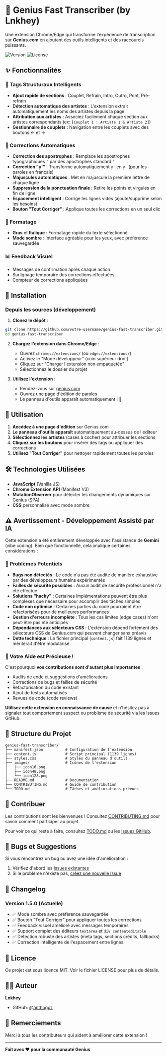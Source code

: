 # 🎵 Genius Fast Transcriber (by Lnkhey)

Une extension Chrome/Edge qui transforme l'expérience de transcription sur **Genius.com** en ajoutant des outils intelligents et des raccourcis puissants.

![Version](https://img.shields.io/badge/version-1.5.0-blue.svg)
![License](https://img.shields.io/badge/license-MIT-green.svg)

## ✨ Fonctionnalités

### 🎯 Tags Structuraux Intelligents
- **Ajout rapide de sections** : Couplet, Refrain, Intro, Outro, Pont, Pré-refrain
- **Détection automatique des artistes** : L'extension extrait automatiquement les noms des artistes depuis la page
- **Attribution aux artistes** : Associez facilement chaque section aux artistes correspondants (ex: `[Couplet 1 : Artiste 1 & Artiste 2]`)
- **Gestionnaire de couplets** : Navigation entre les couplets avec des boutons ← et →

### 🔧 Corrections Automatiques
- **Correction des apostrophes** : Remplace les apostrophes typographiques `'` par des apostrophes standard `'`
- **Correction "y'"** : Transforme automatiquement `y'` en `y ` (pour les paroles en français)
- **Majuscules automatiques** : Met en majuscule la première lettre de chaque ligne
- **Suppression de la ponctuation finale** : Retire les points et virgules en fin de ligne
- **Espacement intelligent** : Corrige les lignes vides (ajoute/supprime selon les besoins)
- **Bouton "Tout Corriger"** : Applique toutes les corrections en un seul clic

### 🎨 Formatage
- **Gras** et **Italique** : Formatage rapide du texte sélectionné
- **Mode sombre** : Interface agréable pour les yeux, avec préférence sauvegardée

### 📊 Feedback Visuel
- Messages de confirmation après chaque action
- Surlignage temporaire des corrections effectuées
- Compteur de corrections appliquées

## 🚀 Installation

### Depuis les sources (développement)

1. **Clonez le dépôt** :
```bash
git clone https://github.com/votre-username/genius-fast-transcriber.git
cd genius-fast-transcriber
```

2. **Chargez l'extension dans Chrome/Edge** :
   - Ouvrez `chrome://extensions/` (ou `edge://extensions/`)
   - Activez le "Mode développeur" (coin supérieur droit)
   - Cliquez sur "Charger l'extension non empaquetée"
   - Sélectionnez le dossier du projet

3. **Utilisez l'extension** :
   - Rendez-vous sur [genius.com](https://genius.com)
   - Ouvrez une page d'édition de paroles
   - Le panneau d'outils apparaît automatiquement ! 🎉

## 📖 Utilisation

1. **Accédez à une page d'édition** sur Genius.com
2. **Le panneau d'outils apparaît** automatiquement au-dessus de l'éditeur
3. **Sélectionnez les artistes** (cases à cocher) pour attribuer les sections
4. **Cliquez sur les boutons** pour insérer des tags ou appliquer des corrections
5. **Utilisez "Tout Corriger"** pour nettoyer rapidement toutes les paroles

## 🛠️ Technologies Utilisées

- **JavaScript** (Vanilla JS)
- **Chrome Extension API** (Manifest V3)
- **MutationObserver** pour détecter les changements dynamiques sur Genius (SPA)
- **CSS** personnalisé avec mode sombre

## ⚠️ Avertissement - Développement Assisté par IA

Cette extension a été entièrement développée avec l'assistance de **Gemini** (vibe coding). Bien que fonctionnelle, cela implique certaines considérations :

### 🐛 Problèmes Potentiels

- **Bugs non détectés** : Le code n'a pas été audité de manière exhaustive par des développeurs humains expérimentés
- **Failles de sécurité possibles** : Aucun audit de sécurité professionnel n'a été effectué
- **Solutions "hacky"** : Certaines implémentations peuvent être plus complexes que nécessaire pour accomplir des tâches simples
- **Code non optimisé** : Certaines parties du code pourraient être refactorisées pour de meilleures performances
- **Gestion d'erreurs incomplète** : Tous les cas limites (edge cases) n'ont peut-être pas été anticipés
- **Dépendances aux sélecteurs CSS** : L'extension dépend fortement des sélecteurs CSS de Genius.com qui peuvent changer sans préavis
- **Dette technique** : Le fichier principal (`content.js`) fait 1139 lignes et mériterait d'être modularisé

### 🤝 Votre Aide est Précieuse !

C'est pourquoi **vos contributions sont d'autant plus importantes** :
- Audits de code et suggestions d'améliorations
- Corrections de bugs et failles de sécurité
- Refactorisation du code existant
- Ajout de tests automatisés
- Revues de code (code reviews)

**Utilisez cette extension en connaissance de cause** et n'hésitez pas à signaler tout comportement suspect ou problème de sécurité via les Issues GitHub.

## 📁 Structure du Projet

```
genius-fast-transcriber/
├── manifest.json          # Configuration de l'extension
├── content.js             # Script principal (1139 lignes)
├── styles.css             # Styles du panneau d'outils
├── images/                # Icônes de l'extension
│   ├── icon16.png
│   ├── icon48.png
│   └── icon128.png
├── README.md              # Documentation
├── CONTRIBUTING.md        # Guide de contribution
└── TODO.md                # Tâches et améliorations prévues
```

## 🤝 Contribuer

Les contributions sont les bienvenues ! Consultez [CONTRIBUTING.md](CONTRIBUTING.md) pour savoir comment participer au projet.

Pour voir ce qui reste à faire, consultez [TODO.md](TODO.md) ou les [Issues GitHub](https://github.com/votre-username/genius-fast-transcriber/issues).

## 🐛 Bugs et Suggestions

Si vous rencontrez un bug ou avez une idée d'amélioration :
1. Vérifiez d'abord les [Issues existantes](https://github.com/votre-username/genius-fast-transcriber/issues)
2. Si le problème n'existe pas, [créez une nouvelle Issue](https://github.com/votre-username/genius-fast-transcriber/issues/new)

## 📝 Changelog

### Version 1.5.0 (Actuelle)
- ✅ Mode sombre avec préférence sauvegardée
- ✅ Bouton "Tout Corriger" pour appliquer toutes les corrections
- ✅ Feedback visuel amélioré avec messages temporaires
- ✅ Support complet des éditeurs `textarea` et `div contenteditable`
- ✅ Détection robuste des artistes (meta tags, sections crédits, fallbacks)
- ✅ Correction intelligente de l'espacement entre lignes

## 📜 Licence

Ce projet est sous licence MIT. Voir le fichier LICENSE pour plus de détails.

## 👨‍💻 Auteur

**Lnkhey**
- GitHub: [@anthogoz](https://github.com/anthogoz)

## 🙏 Remerciements

Merci à tous les contributeurs qui aident à améliorer cette extension !

---

**Fait avec ❤️ pour la communauté Genius**

